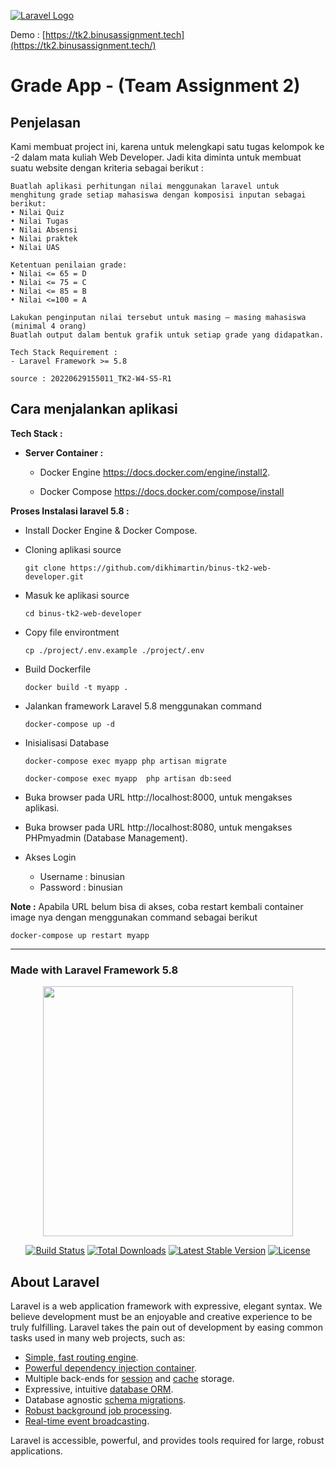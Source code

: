[![Laravel Logo](https://res.cloudinary.com/dtfbvvkyp/image/upload/v1566331377/laravel-logolockup-cmyk-red.svg)](https://tk2.binusassignment.tech)



Demo : [https://tk2.binusassignment.tech](https://tk2.binusassignment.tech/)

# Grade App -  (Team Assignment 2)



## Penjelasan

Kami membuat project ini, karena untuk melengkapi satu tugas kelompok ke -2 dalam mata kuliah Web Developer. Jadi kita diminta untuk membuat suatu website dengan kriteria sebagai berikut :

```
Buatlah aplikasi perhitungan nilai menggunakan laravel untuk 
menghitung grade setiap mahasiswa dengan komposisi inputan sebagai berikut:
• Nilai Quiz
• Nilai Tugas
• Nilai Absensi
• Nilai praktek
• Nilai UAS

Ketentuan penilaian grade:
• Nilai <= 65 = D
• Nilai <= 75 = C
• Nilai <= 85 = B
• Nilai <=100 = A

Lakukan penginputan nilai tersebut untuk masing – masing mahasiswa (minimal 4 orang) 
Buatlah output dalam bentuk grafik untuk setiap grade yang didapatkan.

Tech Stack Requirement : 
- Laravel Framework >= 5.8 

source : 20220629155011_TK2-W4-S5-R1
```



## Cara menjalankan aplikasi

**Tech Stack :**

- **Server Container :**

  - Docker Engine https://docs.docker.com/engine/install2.

  - Docker Compose https://docs.docker.com/compose/install

    

**Proses Instalasi laravel 5.8 :**

- Install Docker Engine & Docker Compose.

- Cloning aplikasi source

  ```shell
  git clone https://github.com/dikhimartin/binus-tk2-web-developer.git
  ```

- Masuk ke aplikasi source

  ```shell
  cd binus-tk2-web-developer
  ```

- Copy file environtment

  ```shell
  cp ./project/.env.example ./project/.env
  ```

- Build Dockerfile

  ```shell
  docker build -t myapp .
  ```

- Jalankan framework Laravel 5.8  menggunakan command 

  ```shell
  docker-compose up -d
  ```

- Inisialisasi Database

  ```shell
  docker-compose exec myapp php artisan migrate  
  ```

  ```shell
  docker-compose exec myapp  php artisan db:seed
  ```

- Buka browser pada URL  http://localhost:8000, untuk mengakses aplikasi.

- Buka browser pada URL  http://localhost:8080, untuk mengakses PHPmyadmin (Database Management).

- Akses Login 

  - Username : binusian
  - Password  : binusian

**Note :** 
Apabila URL belum bisa di akses, coba restart kembali container image nya dengan menggunakan command sebagai berikut

```shell
docker-compose up restart myapp
```


------



### Made with Laravel Framework  5.8

<p align="center"><img src="https://res.cloudinary.com/dtfbvvkyp/image/upload/v1566331377/laravel-logolockup-cmyk-red.svg" width="400"></p>

<p align="center">
<a href="https://travis-ci.org/laravel/framework"><img src="https://travis-ci.org/laravel/framework.svg" alt="Build Status"></a>
<a href="https://packagist.org/packages/laravel/framework"><img src="https://poser.pugx.org/laravel/framework/d/total.svg" alt="Total Downloads"></a>
<a href="https://packagist.org/packages/laravel/framework"><img src="https://poser.pugx.org/laravel/framework/v/stable.svg" alt="Latest Stable Version"></a>
<a href="https://packagist.org/packages/laravel/framework"><img src="https://poser.pugx.org/laravel/framework/license.svg" alt="License"></a>
</p>


## About Laravel

Laravel is a web application framework with expressive, elegant syntax. We believe development must be an enjoyable and creative experience to be truly fulfilling. Laravel takes the pain out of development by easing common tasks used in many web projects, such as:

- [Simple, fast routing engine](https://laravel.com/docs/routing).
- [Powerful dependency injection container](https://laravel.com/docs/container).
- Multiple back-ends for [session](https://laravel.com/docs/session) and [cache](https://laravel.com/docs/cache) storage.
- Expressive, intuitive [database ORM](https://laravel.com/docs/eloquent).
- Database agnostic [schema migrations](https://laravel.com/docs/migrations).
- [Robust background job processing](https://laravel.com/docs/queues).
- [Real-time event broadcasting](https://laravel.com/docs/broadcasting).

Laravel is accessible, powerful, and provides tools required for large, robust applications.